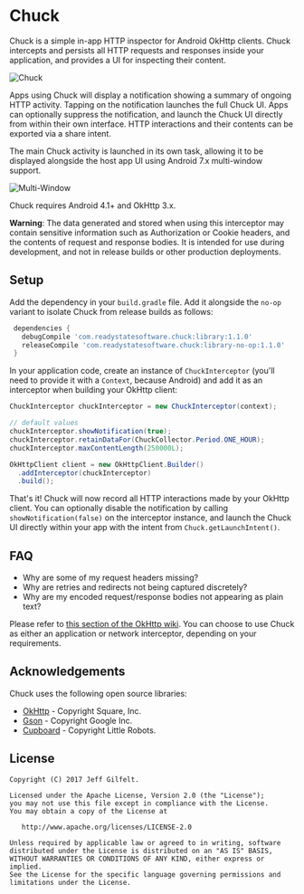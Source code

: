 Chuck
=====

Chuck is a simple in-app HTTP inspector for Android OkHttp clients. Chuck intercepts and persists all HTTP requests and responses inside your application, and provides a UI for inspecting their content.

![Chuck](assets/chuck.gif)

Apps using Chuck will display a notification showing a summary of ongoing HTTP activity. Tapping on the notification launches the full Chuck UI. Apps can optionally suppress the notification, and launch the Chuck UI directly from within their own interface. HTTP interactions and their contents can be exported via a share intent.

The main Chuck activity is launched in its own task, allowing it to be displayed alongside the host app UI using Android 7.x multi-window support.

![Multi-Window](assets/multiwindow.gif)

Chuck requires Android 4.1+ and OkHttp 3.x.

**Warning**: The data generated and stored when using this interceptor may contain sensitive information such as Authorization or Cookie headers, and the contents of request and response bodies. It is intended for use during development, and not in release builds or other production deployments.

Setup
-----

Add the dependency in your `build.gradle` file. Add it alongside the `no-op` variant to isolate Chuck from release builds as follows:

```gradle
 dependencies {
   debugCompile 'com.readystatesoftware.chuck:library:1.1.0'
   releaseCompile 'com.readystatesoftware.chuck:library-no-op:1.1.0'
 }
```

In your application code, create an instance of `ChuckInterceptor` (you'll need to provide it with a `Context`, because Android) and add it as an interceptor when building your OkHttp client:

```java
ChuckInterceptor chuckInterceptor = new ChuckInterceptor(context);

// default values
chuckInterceptor.showNotification(true);
chuckInterceptor.retainDataFor(ChuckCollector.Period.ONE_HOUR);
chuckInterceptor.maxContentLength(250000L);

OkHttpClient client = new OkHttpClient.Builder()
  .addInterceptor(chuckInterceptor)
  .build();
```

That's it! Chuck will now record all HTTP interactions made by your OkHttp client. You can optionally disable the notification by calling `showNotification(false)` on the interceptor instance, and launch the Chuck UI directly within your app with the intent from `Chuck.getLaunchIntent()`.

FAQ
---

- Why are some of my request headers missing?
- Why are retries and redirects not being captured discretely?
- Why are my encoded request/response bodies not appearing as plain text?

Please refer to [this section of the OkHttp wiki](https://github.com/square/okhttp/wiki/Interceptors#choosing-between-application-and-network-interceptors). You can choose to use Chuck as either an application or network interceptor, depending on your requirements.

Acknowledgements
----------------

Chuck uses the following open source libraries:

- [OkHttp](https://github.com/square/okhttp) - Copyright Square, Inc.
- [Gson](https://github.com/google/gson) - Copyright Google Inc.
- [Cupboard](https://bitbucket.org/littlerobots/cupboard) - Copyright Little Robots.

License
-------

    Copyright (C) 2017 Jeff Gilfelt.

    Licensed under the Apache License, Version 2.0 (the "License");
    you may not use this file except in compliance with the License.
    You may obtain a copy of the License at

       http://www.apache.org/licenses/LICENSE-2.0

    Unless required by applicable law or agreed to in writing, software
    distributed under the License is distributed on an "AS IS" BASIS,
    WITHOUT WARRANTIES OR CONDITIONS OF ANY KIND, either express or implied.
    See the License for the specific language governing permissions and
    limitations under the License.
